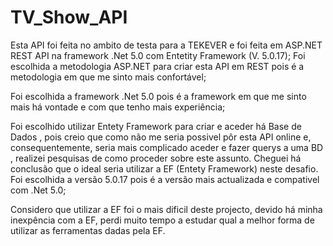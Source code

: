 # TV_Show_API

Esta API foi feita no ambito de testa para a TEKEVER e foi feita em ASP.NET REST API na framework .Net 5.0 com Entetity Framework (V. 5.0.17);
Foi escolhida a metodologia ASP.NET para criar esta API em REST pois é a metodologia em que me sinto mais confortável;

Foi escolhida a framework .Net 5.0 pois é a framework em que me sinto mais há vontade e com que tenho mais experiência;

Foi escolhido utilizar Entety Framework para criar e aceder há Base de Dados , pois creio que como não me seria possivel pôr esta API online e, consequentemente,
seria mais complicado aceder e fazer querys a uma BD , realizei pesquisas de como proceder sobre este assunto. Cheguei há conclusão que o ideal seria utilizar
a EF (Entety Framework) neste desafio. Foi escolhida a versão 5.0.17 pois é a versão mais actualizada e compativel com .Net 5.0;

Considero que utilizar a EF foi o mais dificil deste projecto, devido há minha inexpência com a EF, perdi muito tempo a estudar qual a melhor forma de utilizar as 
ferramentas dadas pela EF.
